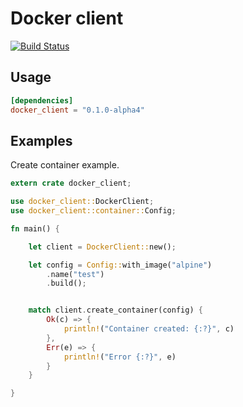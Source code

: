 # Docker client

[![Build Status](https://travis-ci.org/tuplecats/docker-client.svg?branch=master)](https://travis-ci.org/tuplecats/docker-client)

## Usage

```toml
[dependencies]
docker_client = "0.1.0-alpha4"
```

## Examples
Create container example.

```rust
extern crate docker_client;

use docker_client::DockerClient;
use docker_client::container::Config;

fn main() {

    let client = DockerClient::new();

    let config = Config::with_image("alpine")
        .name("test")
        .build();


    match client.create_container(config) {
        Ok(c) => {
            println!("Container created: {:?}", c)
        },
        Err(e) => {
            println!("Error {:?}", e)
        }
    }

}
```